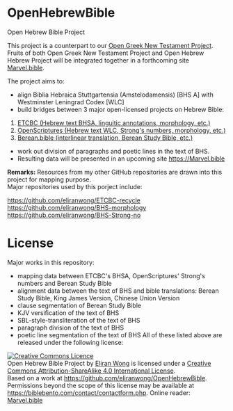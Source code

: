 # OpenHebrewBible
Open Hebrew Bible Project

This project is a counterpart to our <a href='https://github.com/eliranwong/OpenGNT'>Open Greek New Testament Project</a>.
<br>
Fruits of both Open Greek New Testament Project and Open Hebrew Hebrew Project will be integrated together in a forthcoming site <a href='https://Marvel.bible'>Marvel.bible</a>.

The project aims to:

- align Biblia Hebraica Stuttgartensia (Amstelodamensis) [BHS A] with Westminster Leningrad Codex [WLC]
- build bridges between 3 major open-licensed projects on Hebrew Bible:

1) <a href='https://github.com/ETCBC/bhsa'>ETCBC (Hebrew text BHSA, linguitic annotations, morphology, etc.)</a>
2) <a href='https://github.com/openscriptures/morphhb'>OpenScriptures (Hebrew text WLC, Strong's numbers, morphology, etc.)</a>
3) <a href='https://berean.bible'>Berean.bible (interlinear translation, Berean Study Bible, etc.)</a>

- work out division of paragraphs and poetic lines in the text of BHS.
- Resulting data will be presented in an upcoming site <a href='https://Marvel.bible'>https://Marvel.bible</a>

<b>Remarks:</b> Resources from my other GitHub repositories are drawn into this project for mapping purpose.  
Major repositories used by this porject include:

<a href='https://github.com/eliranwong/ETCBC-recycle'>https://github.com/eliranwong/ETCBC-recycle</a><br>
<a href='https://github.com/eliranwong/BHS-morphology'>https://github.com/eliranwong/BHS-morphology</a><br>
<a href='https://github.com/eliranwong/BHS-Strong-no'>https://github.com/eliranwong/BHS-Strong-no</a>

# License

Major works in this repository:
- mapping data between ETCBC's BHSA, OpenScriptures' Strong's numbers and Berean Study Bible
- alignment data between the text of BHS and bible translations: Berean Study Bible, King James Version, Chinese Union Version
- clause segmentation of Berean Study Bible
- KJV versification of the text of BHS
- SBL-style-transliteration of the text of BHS
- paragraph division of the text of BHS
- poetic line segmentation of the text of BHS
All of these listed above are released under the following license:

<a rel="license" href="http://creativecommons.org/licenses/by-sa/4.0/"><img alt="Creative Commons Licence" style="border-width:0" src="https://i.creativecommons.org/l/by-sa/4.0/88x31.png" /></a><br /><span xmlns:dct="http://purl.org/dc/terms/" property="dct:title">Open Hebrew Bible Project</span> by <a xmlns:cc="http://creativecommons.org/ns#" href="https://Marvel.bible" property="cc:attributionName" rel="cc:attributionURL">Eliran Wong</a> is licensed under a <a rel="license" href="http://creativecommons.org/licenses/by-sa/4.0/">Creative Commons Attribution-ShareAlike 4.0 International License</a>.<br />Based on a work at <a xmlns:dct="http://purl.org/dc/terms/" href="https://github.com/eliranwong/OpenHebrewBible" rel="dct:source">https://github.com/eliranwong/OpenHebrewBible</a>.<br />Permissions beyond the scope of this license may be available at <a xmlns:cc="http://creativecommons.org/ns#" href="https://biblebento.com/contact/contactform.php" rel="cc:morePermissions">https://biblebento.com/contact/contactform.php</a>.
Online reader: <a href='https://marvel.bible'>Marvel.bible</a>
